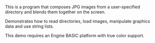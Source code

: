This is a program that composes JPG images from a user-specified directory
and blends them together on the screen.

Demonstrates how to read directories, load images, manipulate graphics data
and use string lists.

This demo requires an Engine BASIC platform with true color support.

